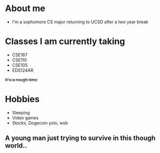 # About me 
- I'm a sophomore CS major returning to UCSD after a two year break

# Classes I am currently taking
- CSE167
- CSE110
- CSE105
- EDS124AR

~~It's a rough time~~

# Hobbies
- Sleeping
- Video games
- Stocks, Dogecoin yolo, wsb 

## A young man just trying to survive in this though world.. 